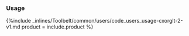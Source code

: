 <!--  usedin: [ _legacy_docker/Toolbelt/users-v1.md, _maestro/Toolbelt/users-v1.md, _node/toolbelt/users-v1.md, _rails/Toolbelt/users-v1.md] -->


### Usage

{%include _inlines/Toolbelt/common/users/code_users_usage-cxorglt-2-v1.md  product = include.product %}
